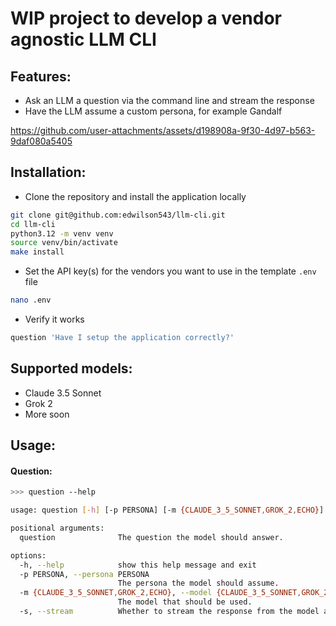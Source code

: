# WIP project to develop a vendor agnostic LLM CLI

## Features:
- Ask an LLM a question via the command line and stream the response
- Have the LLM assume a custom persona, for example Gandalf

https://github.com/user-attachments/assets/d198908a-9f30-4d97-b563-9daf080a5405

## Installation:
- Clone the repository and install the application locally
```bash
git clone git@github.com:edwilson543/llm-cli.git
cd llm-cli
python3.12 -m venv venv
source venv/bin/activate
make install
```

- Set the API key(s) for the vendors you want to use in the template `.env` file
```bash
nano .env
```

- Verify it works
```bash
question 'Have I setup the application correctly?'
```

## Supported models:
- Claude 3.5 Sonnet
- Grok 2
- More soon

## Usage:
#### Question:
```bash
>>> question --help

usage: question [-h] [-p PERSONA] [-m {CLAUDE_3_5_SONNET,GROK_2,ECHO}] [-s] question

positional arguments:
  question              The question the model should answer.

options:
  -h, --help            show this help message and exit
  -p PERSONA, --persona PERSONA
                        The persona the model should assume.
  -m {CLAUDE_3_5_SONNET,GROK_2,ECHO}, --model {CLAUDE_3_5_SONNET,GROK_2,ECHO}
                        The model that should be used.
  -s, --stream          Whether to stream the response from the model asynchronously.
```
